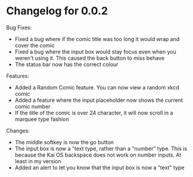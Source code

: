 # Changelog for 0.0.2

Bug Fixes:

- Fixed a bug where if the comic title was too long it would wrap and cover the 
comic
- Fixed a bug where the input box would stay focus even when you weren't using 
it. This caused the back button to miss behave
- The status bar now has the correct colour

Features:

- Added a Random Comic feature. You can now view a random xkcd comic
- Added a feature where the input placeholder now shows the current comic number
- If the title of the comic is over 24 character, it will now scroll in a 
marquee type fashion

Changes:

- The middle softkey is now the go button
- The input box is now a "text type, rather than a "number" type. This is 
because the Kai OS backspace does not work on number inputs. At least in my 
version
- Added an alert to let you know that the input box is now a "text" type
